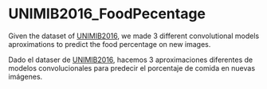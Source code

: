 # UNIMIB2016_FoodPecentage
Given the dataset of [UNIMIB2016](https://www.kaggle.com/datasets/dangvanthuc0209/unimib2016), we made 3 different convolutional models aproximations to predict the food percentage on new images.

Dado el dataser de [UNIMIB2016](https://www.kaggle.com/datasets/dangvanthuc0209/unimib2016), hacemos 3 aproximaciones diferentes de modelos convolucionales para predecir el porcentaje de comida en nuevas imágenes.

